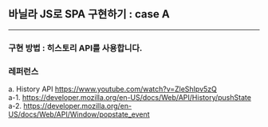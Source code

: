 ## 바닐라 JS로 SPA 구현하기 : case A

---

### 구현 방법 : 히스토리 API를 사용합니다.

### 레퍼런스

a. History API https://www.youtube.com/watch?v=ZleShIpv5zQ  
a-1. https://developer.mozilla.org/en-US/docs/Web/API/History/pushState  
a-2. https://developer.mozilla.org/en-US/docs/Web/API/Window/popstate_event

